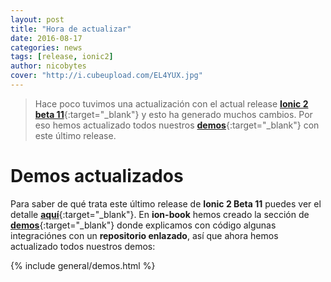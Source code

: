 ```yaml
---
layout: post
title: "Hora de actualizar"
date: 2016-08-17
categories: news
tags: [release, ionic2]
author: nicobytes
cover: "http://i.cubeupload.com/EL4YUX.jpg"
---
```


> Hace poco tuvimos una actualización con el actual release [**Ionic 2 beta 11**]({{site.urlblog}}/news/ionic-2-beta-11){:target="_blank"} y esto ha generado muchos cambios. Por eso hemos actualizado todos nuestros [**demos**]({{site.urlblog}}//ionic2/){:target="_blank"} con este último release.

<amp-img width="2716" height="1810" layout="responsive" src="http://i.cubeupload.com/EL4YUX.jpg"></amp-img>

# Demos actualizados

Para saber de qué trata este último release de **Ionic 2 Beta 11** puedes ver el detalle [**aquí**]({{site.urlblog}}/news/ionic-2-beta-11){:target="_blank"}. En **ion-book** hemos creado la sección de [**demos**]({{site.urlblog}}//ionic2/){:target="_blank"} donde explicamos con código algunas integraciónes con un **repositorio enlazado**, así que ahora hemos actualizado todos nuestros demos:

{% include general/demos.html %}
